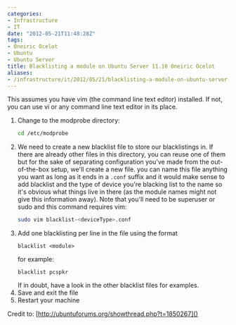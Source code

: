 ```yaml
---
categories:
- Infrastructure
- IT
date: "2012-05-21T11:48:28Z"
tags:
- Oneiric Ocelot
- Ubuntu
- Ubuntu Server
title: Blacklisting a module on Ubuntu Server 11.10 Oneiric Ocelot
aliases:
- /infrastructure/it/2012/05/21/blacklisting-a-module-on-ubuntu-server-11-10-oneiric-ocelot.html
---
```

This assumes you have vim (the command line text editor) installed. If not, you can use vi or any command line text editor in its place.

 1. Change to the modprobe directory:
    ```bash
    cd /etc/modprobe
    ```
 1. We need to create a new blacklist file to store our blacklistings in. If there are already other files in this directory, you can reuse one of them but for the sake of separating configuration you've made from the out-of-the-box setup, we'll create a new file. you can name this file anything you want as long as it ends in a `.conf` suffix and it would make sense to add blacklist and the type of device you're blacking list to the name so it's obvious what things live in there (as the module names might not give this information away). Note that you'll need to be superuser or sudo and this command requires vim:
    ```bash
    sudo vim blacklist-<deviceType>.conf
    ```
 1. Add one blacklisting per line in the file using the format
    ```
    blacklist <module>
    ```
    for example:
    ```
    blacklist pcspkr
    ```
    If in doubt, have a look in the other blacklist files for examples.
 1. Save and exit the file
 1. Restart your machine

Credit to: [http://ubuntuforums.org/showthread.php?t=1850267]()
